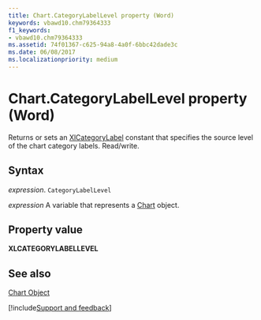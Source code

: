 ```yaml
---
title: Chart.CategoryLabelLevel property (Word)
keywords: vbawd10.chm79364333
f1_keywords:
- vbawd10.chm79364333
ms.assetid: 74f01367-c625-94a8-4a0f-6bbc42dade3c
ms.date: 06/08/2017
ms.localizationpriority: medium
---
```



# Chart.CategoryLabelLevel property (Word)

Returns or sets an [XlCategoryLabel](Word.xlcategorylabellevel.md) constant that specifies the source level of the chart category labels. Read/write.


## Syntax

_expression_. `CategoryLabelLevel`

_expression_ A variable that represents a [Chart](./Word.Chart.md) object.


## Property value

 **XLCATEGORYLABELLEVEL**


## See also


[Chart Object](Word.Chart.md)

[!include[Support and feedback](~/includes/feedback-boilerplate.md)]